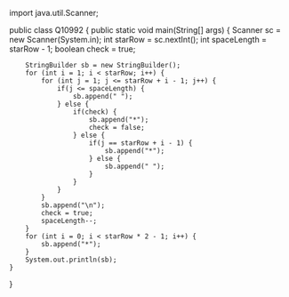 import java.util.Scanner;

public class Q10992 {
    public static void main(String[] args) {
        Scanner sc = new Scanner(System.in);
        int starRow = sc.nextInt();
        int spaceLength = starRow - 1;
        boolean check = true;

        StringBuilder sb = new StringBuilder();
        for (int i = 1; i < starRow; i++) {
            for (int j = 1; j <= starRow + i - 1; j++) {
                if(j <= spaceLength) {
                    sb.append(" ");
                } else {
                    if(check) {
                        sb.append("*");
                        check = false;
                    } else {
                        if(j == starRow + i - 1) {
                            sb.append("*");
                        } else {
                            sb.append(" ");
                        }
                    }
                }
            }
            sb.append("\n");
            check = true;
            spaceLength--;
        }
        for (int i = 0; i < starRow * 2 - 1; i++) {
            sb.append("*");
        }
        System.out.println(sb);
    }
}
